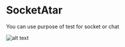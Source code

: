 # SocketAtar

You can use purpose of test for socket or chat

![alt text](http://i68.tinypic.com/15qdrap.jpg)
